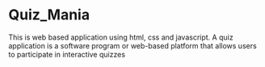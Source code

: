 # Quiz_Mania
This is web based application using html, css and javascript. A quiz application is a software program or web-based platform that allows users to participate in interactive quizzes
